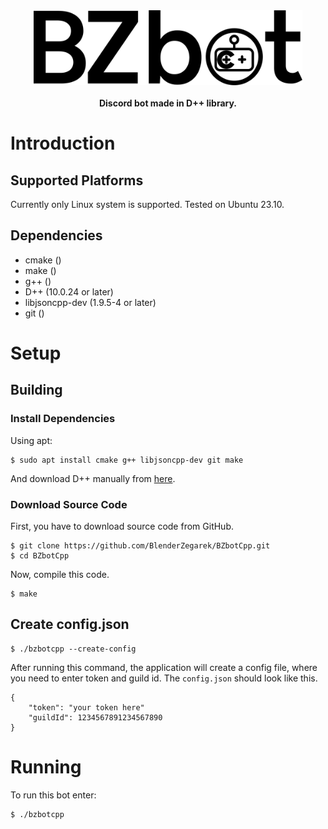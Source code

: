 <div align="center">
    <a href="https://github.com/BlenderZegarek/BZbotCpp/">
        <img height="120" src="https://raw.githubusercontent.com/BlenderZegarek/BZbotCpp/main/logo.svg"></svg>
    </a>
</div>

</br>

<div align="center"><strong>Discord bot made in D++ library.</strong></div>

# Introduction

## Supported Platforms

Currently only Linux system is supported. Tested on Ubuntu 23.10.

## Dependencies

- cmake ()
- make ()
- g++ ()
- D++ (10.0.24 or later)
- libjsoncpp-dev (1.9.5-4 or later)
- git ()

# Setup

## Building

### Install Dependencies

Using apt:

```
$ sudo apt install cmake g++ libjsoncpp-dev git make
```

And download D++ manually from [here](https://dpp.dev/).

### Download Source Code

First, you have to download source code from GitHub.
```
$ git clone https://github.com/BlenderZegarek/BZbotCpp.git
$ cd BZbotCpp
```

Now, compile this code.
```
$ make
```

## Create config.json

```
$ ./bzbotcpp --create-config
```

After running this command, the application will create a config file, where you need to enter token and guild id.
The `config.json` should look like this.

```
{
    "token": "your token here"
    "guildId": 1234567891234567890
}
```

# Running
To run this bot enter:
```
$ ./bzbotcpp
```
